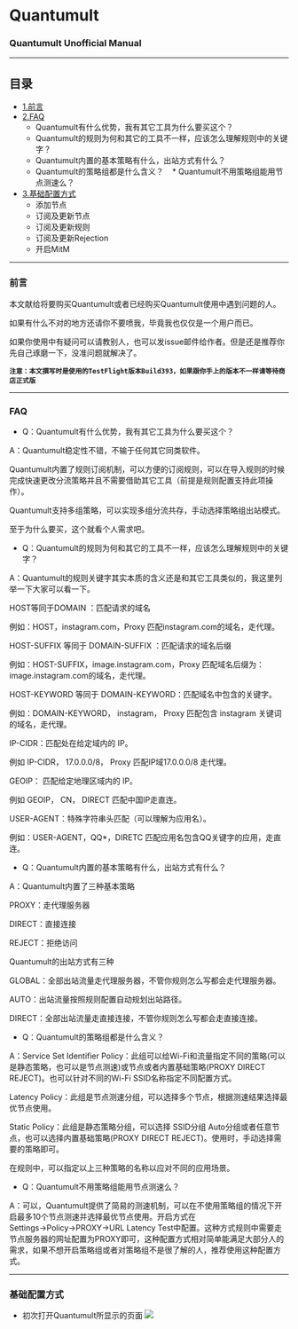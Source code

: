 # Quantumult

### Quantumult Unofficial Manual
---

## 目录
* [1.前言](#前言)
* [2.FAQ](#FAQ)
    * Quantumult有什么优势，我有其它工具为什么要买这个？
    * Quantumult的规则为何和其它的工具不一样，应该怎么理解规则中的关键字？
    * Quantumult内置的基本策略有什么，出站方式有什么？
    * Quantumult的策略组都是什么含义？
    * Quantumult不用策略组能用节点测速么？
* [3.基础配置方式](#基础配置方式)
	 * 添加节点
	 * 订阅及更新节点
	 * 订阅及更新规则
	 * 订阅及更新Rejection
	 * 开启MitM
    
---

### 前言

本文献给将要购买Quantumult或者已经购买Quantumult使用中遇到问题的人。
    
如果有什么不对的地方还请你不要喷我，毕竟我也仅仅是一个用户而已。
    
如果你使用中有疑问可以请教别人，也可以发issue邮件给作者。但是还是推荐你先自己琢磨一下，没准问题就解决了。

**`注意：本文撰写时是使用的TestFlight版本Build393，如果跟你手上的版本不一样请等待商店正式版`**

---

### FAQ

* Q：Quantumult有什么优势，我有其它工具为什么要买这个？

A：Quantumult稳定性不错，不输于任何其它同类软件。

Quantumult内置了规则订阅机制，可以方便的订阅规则，可以在导入规则的时候完成快速更改分流策略并且不需要借助其它工具（前提是规则配置支持此项操作）。

Quantumult支持多组策略，可以实现多组分流共存，手动选择策略组出站模式。

至于为什么要买，这个就看个人需求吧。

* Q：Quantumult的规则为何和其它的工具不一样，应该怎么理解规则中的关键字？

A：Quantumult的规则关键字其实本质的含义还是和其它工具类似的，我这里列举一下大家可以看一下。

HOST等同于DOMAIN ：匹配请求的域名

例如：HOST，instagram.com，Proxy 匹配instagram.com的域名，走代理。

HOST-SUFFIX 等同于 DOMAIN-SUFFIX ：匹配请求的域名后缀

例如：HOST-SUFFIX，image.instagram.com，Proxy 匹配域名后缀为：image.instagram.com的域名，走代理。

HOST-KEYWORD 等同于 DOMAIN-KEYWORD：匹配域名中包含的关键字。

例如：DOMAIN-KEYWORD， instagram， Proxy 匹配包含 instagram 关键词的域名，走代理。

IP-CIDR：匹配处在给定域内的 IP。

例如 IP-CIDR， 17.0.0.0/8， Proxy 匹配IP域17.0.0.0/8 走代理。

GEOIP： 匹配给定地理区域内的 IP。

例如 GEOIP， CN， DIRECT 匹配中国IP走直连。

USER-AGENT：特殊字符串头匹配（可以理解为应用名）。

例如：USER-AGENT，QQ*，DIRETC 匹配应用名包含QQ关键字的应用，走直连。


* Q：Quantumult内置的基本策略有什么，出站方式有什么？

A：Quantumult内置了三种基本策略

PROXY：走代理服务器

DIRECT：直接连接

REJECT：拒绝访问

Quantumult的出站方式有三种

GLOBAL：全部出站流量走代理服务器，不管你规则怎么写都会走代理服务器。

AUTO：出站流量按照规则配置自动规划出站路径。

DIRECT：全部出站流量走直接连接，不管你规则怎么写都会走直接连接。

* Q：Quantumult的策略组都是什么含义？

A：Service Set Identifier Policy：此组可以给Wi-Fi和流量指定不同的策略(可以是静态策略，也可以是节点测速)或节点或者内置基础策略(PROXY DIRECT REJECT)。也可以针对不同的Wi-Fi SSID名称指定不同配置方式。

Latency Policy：此组是节点测速分组，可以选择多个节点，根据测速结果选择最优节点使用。

Static Policy：此组是静态策略分组，可以选择 SSID分组 Auto分组或者任意节点，也可以选择内置基础策略(PROXY DIRECT REJECT)。使用时，手动选择需要的策略即可。

在规则中，可以指定以上三种策略的名称以应对不同的应用场景。

* Q：Quantumult不用策略组能用节点测速么？

A：可以，Quantumult提供了简易的测速机制，可以在不使用策略组的情况下开启最多10个节点测速并选择最优节点使用。开启方式在Settings→Policy→PROXY→URL Latency Test中配置。这种方式规则中需要走节点服务器的网址配置为PROXY即可，这种配置方式相对简单能满足大部分人的需求，如果不想开启策略组或者对策略组不是很了解的人，推荐使用这种配置方式。

---

### 基础配置方式

* 初次打开Quantumult所显示的页面
![](https://raw.githubusercontent.com/JasonLee-Go/Quantumult/master/IMG_2845.PNG)



